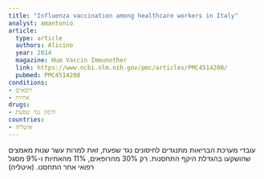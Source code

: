 ```yaml
---
title: "Influenza vaccination among healthcare workers in Italy"
analyst: amantonio
article:
  type: article
  authors: Alicino
  year: 2014
  magazine: Hum Vaccin Immunother
  link: https://www.ncbi.nlm.nih.gov/pmc/articles/PMC4514208/
  pubmed: PMC4514208
conditions:
- רופאים
- אחיות
drugs:
- חיסון נגד שפעת
countries:
- איטליה
---
```


עובדי מערכת הבריאות מתנגדים לחיסונים נגד שפעת, זאת למרות עשר שנות מאמצים שהושקעו בהגדלת היקף התחסנות. רק 30% מהרופאים, 11% מהאחיות ו-9% מסגל רפואי אחר התחסנו. (איטליה)

